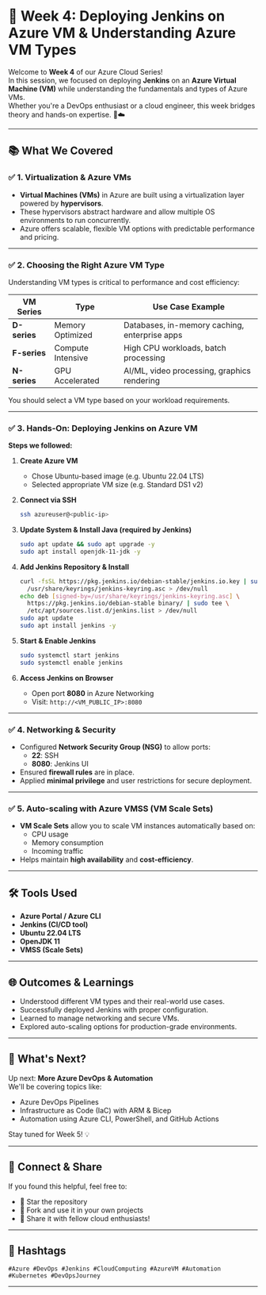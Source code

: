# 🚀 Week 4: Deploying Jenkins on Azure VM & Understanding Azure VM Types

Welcome to **Week 4** of our Azure Cloud Series!  
In this session, we focused on deploying **Jenkins** on an **Azure Virtual Machine (VM)** while understanding the fundamentals and types of Azure VMs.  
Whether you're a DevOps enthusiast or a cloud engineer, this week bridges theory and hands-on expertise. 🔧☁️

---

## 📚 What We Covered

### ✅ 1. **Virtualization & Azure VMs**
- **Virtual Machines (VMs)** in Azure are built using a virtualization layer powered by **hypervisors**.
- These hypervisors abstract hardware and allow multiple OS environments to run concurrently.
- Azure offers scalable, flexible VM options with predictable performance and pricing.

---

### ✅ 2. **Choosing the Right Azure VM Type**

Understanding VM types is critical to performance and cost efficiency:

| VM Series | Type                | Use Case Example                               |
|----------|---------------------|------------------------------------------------|
| **D-series** | Memory Optimized    | Databases, in-memory caching, enterprise apps |
| **F-series** | Compute Intensive   | High CPU workloads, batch processing          |
| **N-series** | GPU Accelerated     | AI/ML, video processing, graphics rendering   |

You should select a VM type based on your workload requirements.

---

### ✅ 3. **Hands-On: Deploying Jenkins on Azure VM**

**Steps we followed:**

1. **Create Azure VM**  
   - Chose Ubuntu-based image (e.g. Ubuntu 22.04 LTS)
   - Selected appropriate VM size (e.g. Standard DS1 v2)

2. **Connect via SSH**
   ```bash
   ssh azureuser@<public-ip>
   ```

3. **Update System & Install Java (required by Jenkins)**
   ```bash
   sudo apt update && sudo apt upgrade -y
   sudo apt install openjdk-11-jdk -y
   ```

4. **Add Jenkins Repository & Install**
   ```bash
   curl -fsSL https://pkg.jenkins.io/debian-stable/jenkins.io.key | sudo tee \
     /usr/share/keyrings/jenkins-keyring.asc > /dev/null
   echo deb [signed-by=/usr/share/keyrings/jenkins-keyring.asc] \
     https://pkg.jenkins.io/debian-stable binary/ | sudo tee \
     /etc/apt/sources.list.d/jenkins.list > /dev/null
   sudo apt update
   sudo apt install jenkins -y
   ```

5. **Start & Enable Jenkins**
   ```bash
   sudo systemctl start jenkins
   sudo systemctl enable jenkins
   ```

6. **Access Jenkins on Browser**
   - Open port **8080** in Azure Networking
   - Visit: `http://<VM_PUBLIC_IP>:8080`

---

### ✅ 4. **Networking & Security**

- Configured **Network Security Group (NSG)** to allow ports:
  - **22**: SSH
  - **8080**: Jenkins UI
- Ensured **firewall rules** are in place.
- Applied **minimal privilege** and user restrictions for secure deployment.

---

### ✅ 5. **Auto-scaling with Azure VMSS (VM Scale Sets)**

- **VM Scale Sets** allow you to scale VM instances automatically based on:
  - CPU usage
  - Memory consumption
  - Incoming traffic
- Helps maintain **high availability** and **cost-efficiency**.

---

## 🛠️ Tools Used

- **Azure Portal / Azure CLI**
- **Jenkins (CI/CD tool)**
- **Ubuntu 22.04 LTS**
- **OpenJDK 11**
- **VMSS (Scale Sets)**

---

## 🌐 Outcomes & Learnings

- Understood different VM types and their real-world use cases.
- Successfully deployed Jenkins with proper configuration.
- Learned to manage networking and secure VMs.
- Explored auto-scaling options for production-grade environments.

---

## 🔮 What's Next?

Up next: **More Azure DevOps & Automation**  
We'll be covering topics like:

- Azure DevOps Pipelines
- Infrastructure as Code (IaC) with ARM & Bicep
- Automation using Azure CLI, PowerShell, and GitHub Actions

Stay tuned for Week 5! 💡

---

## 🔗 Connect & Share

If you found this helpful, feel free to:
- 🌟 Star the repository
- 🍴 Fork and use it in your own projects
- 📢 Share it with fellow cloud enthusiasts!

---

## 📌 Hashtags

`#Azure #DevOps #Jenkins #CloudComputing #AzureVM #Automation #Kubernetes #DevOpsJourney`

---
```
